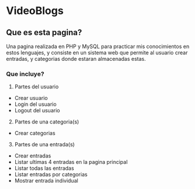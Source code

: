 # VideoBlogs

## Que es esta pagina?

Una pagina realizada en PHP y MySQL para practicar mis conocimientos en estos lenguajes, y consiste en un sistema web que permite al usuario crear entradas, y categorias donde estaran almacenadas estas.

### Que incluye?

1. Partes del usuario

* Crear usuario
* Login del usuario
* Logout del usuario 

2. Partes de una categoria(s)

* Crear categorias

3. Partes de una entrada(s)

* Crear entradas
* Listar ultimas 4 entradas en la pagina principal
* Listar todas las entradas
* Listar entradas por categorias
* Mostrar entrada individual